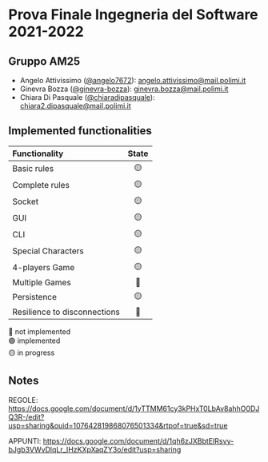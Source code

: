 # Prova Finale Ingegneria del Software 2021-2022
## Gruppo AM25

-   Angelo Attivissimo ([@angelo7672](https://github.com/angelo7672)): angelo.attivissimo@mail.polimi.it
-   Ginevra Bozza ([@ginevra-bozza](https://github.com/ginevra-bozza)): ginevra.bozza@mail.polimi.it
-   Chiara Di Pasquale ([@chiaradipasquale](https://github.com/chiaradipasquale)): chiara2.dipasquale@mail.polimi.it

## Implemented functionalities

| Functionality                |                      State                         |
|:-----------------------------|:--------------------------------------------------:|
| Basic rules                  | 🟡 |
| Complete rules               | 🟡 |
| Socket                       | 🟡 |
| GUI                          | 🟡 |
| CLI                          | 🟡 |
| Special Characters           | 🟡 |
| 4-players Game               | 🟡 |
| Multiple Games               | 🔴 |
| Persistence                  | 🟡 |
| Resilience to disconnections | 🔴 |


🔴 not implemented <br>
🟢 implemented <br>
🟡 in progress <br>



## Notes
REGOLE: https://docs.google.com/document/d/1yTTMM61cy3kPHxT0LbAv8ahhO0DJQ3R-/edit?usp=sharing&ouid=107642819868076501334&rtpof=true&sd=true

APPUNTI: https://docs.google.com/document/d/1qh6zJXBbtEIRsvy-bJgb3VWvDlqLr_IHzKXpXaqZY3o/edit?usp=sharing
